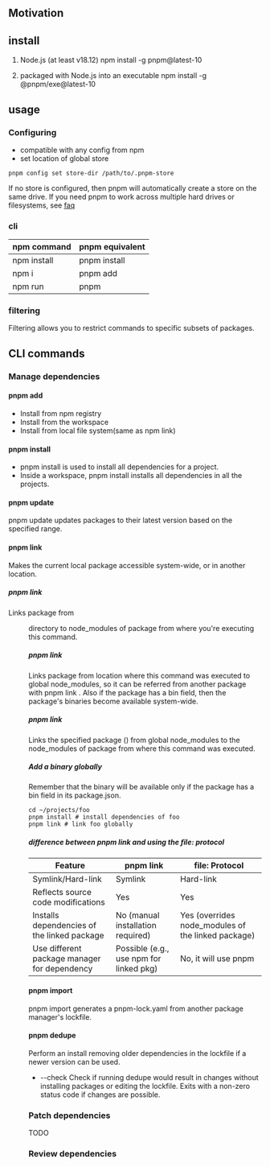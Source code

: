 ## Motivation

## install

1.  Node.js (at least v18.12)
    npm install -g pnpm@latest-10

2.  packaged with Node.js into an executable
    npm install -g @pnpm/exe@latest-10

## usage

### Configuring

- compatible with any config from npm
- set location of global store

```
pnpm config set store-dir /path/to/.pnpm-store
```

If no store is configured, then pnpm will automatically create a store on the same drive. If you need pnpm to work across multiple hard drives or filesystems, see [faq](https://pnpm.io/faq#does-pnpm-work-across-multiple-drives-or-filesystems)

### cli

| npm command   | pnpm equivalent |
| ------------- | --------------- |
| npm install   | pnpm install    |
| npm i <pkg>   | pnpm add <pkg>  |
| npm run <cmd> | pnpm <cmd>      |

### filtering

Filtering allows you to restrict commands to specific subsets of packages.

## CLI commands

### Manage dependencies

#### pnpm add

- Install from npm registry
- Install from the workspace
- Install from local file system(same as npm link)

#### pnpm install

- pnpm install is used to install all dependencies for a project.
- Inside a workspace, pnpm install installs all dependencies in all the projects.

#### pnpm update

pnpm update updates packages to their latest version based on the specified range.

#### pnpm link

Makes the current local package accessible system-wide, or in another location.

##### pnpm link <dir>

Links package from <dir> directory to node_modules of package from where you're executing this command.

##### pnpm link

Links package from location where this command was executed to global node_modules, so it can be referred from another package with pnpm link <pkg>. Also if the package has a bin field, then the package's binaries become available system-wide.

##### pnpm link <pkg>

Links the specified package (<pkg>) from global node_modules to the node_modules of package from where this command was executed.

##### Add a binary globally

Remember that the binary will be available only if the package has a bin field in its package.json.

```shell
cd ~/projects/foo
pnpm install # install dependencies of foo
pnpm link # link foo globally
```

##### difference between pnpm link and using the file: protocol

| Feature                                      | pnpm link                               | file: Protocol                                     |
| -------------------------------------------- | --------------------------------------- | -------------------------------------------------- |
| Symlink/Hard-link                            | Symlink                                 | Hard-link                                          |
| Reflects source code modifications           | Yes                                     | Yes                                                |
| Installs dependencies of the linked package  | No (manual installation required)       | Yes (overrides node_modules of the linked package) |
| Use different package manager for dependency | Possible (e.g., use npm for linked pkg) | No, it will use pnpm                               |

#### pnpm import

pnpm import generates a pnpm-lock.yaml from another package manager's lockfile.

#### pnpm dedupe

Perform an install removing older dependencies in the lockfile if a newer version can be used.

- --check
  Check if running dedupe would result in changes without installing packages or editing the lockfile. Exits with a non-zero status code if changes are possible.

### Patch dependencies

TODO

### Review dependencies
